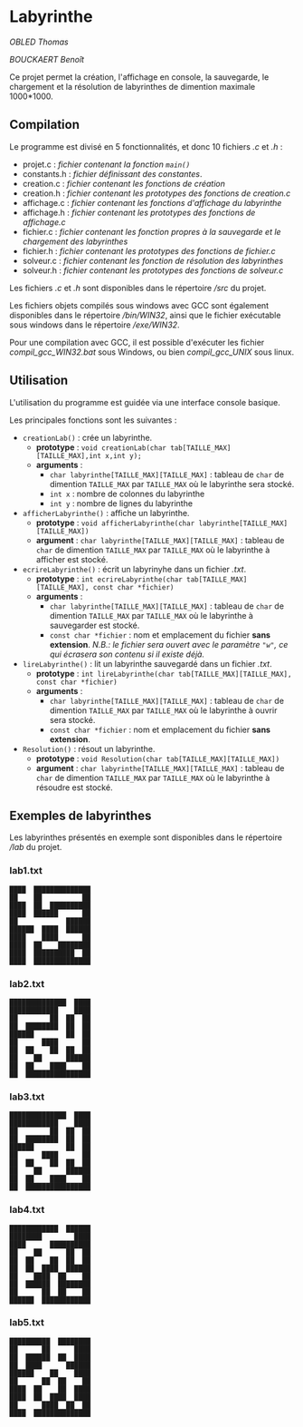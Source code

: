 # Labyrinthe

*OBLED Thomas*

*BOUCKAERT Benoît*

Ce projet permet la création, l'affichage en console, la sauvegarde, le chargement et la résolution de labyrinthes de dimention maximale 1000*1000.

## Compilation

Le programme est divisé en 5 fonctionnalités, et donc 10 fichiers *.c* et *.h* :

* projet.c : *fichier contenant la fonction `main()`*
* constants.h : *fichier définissant des constantes*.
* creation.c : *fichier contenant les fonctions de création*
* creation.h : *fichier contenant les prototypes des fonctions de creation.c*
* affichage.c : *fichier contenant les fonctions d'affichage du labyrinthe*
* affichage.h : *fichier contenant les prototypes des fonctions de affichage.c*
* fichier.c : *fichier contenant les fonction propres à la sauvegarde et le chargement des labyrinthes*
* fichier.h : *fichier contenant les prototypes des fonctions de fichier.c*
* solveur.c : *fichier contenant les fonction de résolution des labyrinthes*
* solveur.h : *fichier contenant les prototypes des fonctions de solveur.c*

Les fichiers *.c* et *.h* sont disponibles dans le répertoire */src* du projet.

Les fichiers objets compilés sous windows avec GCC sont également disponibles dans le répertoire */bin/WIN32*, ainsi que le fichier exécutable sous windows dans le répertoire */exe/WIN32*.

Pour une compilation avec GCC, il est possible d'exécuter les fichier *compil_gcc_WIN32.bat* sous Windows, ou bien *compil_gcc_UNIX* sous linux.

## Utilisation

L'utilisation du programme est guidée via une interface console basique.

Les principales fonctions sont les suivantes :

* `creationLab()` : crée un labyrinthe.
    * **prototype** : `void creationLab(char tab[TAILLE_MAX][TAILLE_MAX],int x,int y);`
    * **arguments** : 
        * `char labyrinthe[TAILLE_MAX][TAILLE_MAX]` : tableau de `char` de dimention `TAILLE_MAX` par `TAILLE_MAX` où le labyrinthe sera stocké.
        * `int x` : nombre de colonnes du labyrinthe
        * `int y` : nombre de lignes du labyrinthe
* `afficherLabyrinthe()` : affiche un labyrinthe.
    * **prototype** : `void afficherLabyrinthe(char labyrinthe[TAILLE_MAX][TAILLE_MAX])`
    * **argument** : `char labyrinthe[TAILLE_MAX][TAILLE_MAX]` : tableau de `char` de dimention `TAILLE_MAX` par `TAILLE_MAX` où le labyrinthe à afficher est stocké.
* `ecrireLabyrinthe()` : écrit un labyrinyhe dans un fichier *.txt*.
    * **prototype** : `int ecrireLabyrinthe(char tab[TAILLE_MAX][TAILLE_MAX], const char *fichier)`
    * **arguments** :
        * `char labyrinthe[TAILLE_MAX][TAILLE_MAX]` : tableau de `char` de dimention `TAILLE_MAX` par `TAILLE_MAX` où le labyrinthe à sauvegarder est stocké.
        * `const char *fichier` : nom et emplacement du fichier __sans extension__. *N.B.: le fichier sera ouvert avec le paramètre `"w"`, ce qui écrasera son contenu si il existe déjà.*
* `lireLabyrinthe()` : lit un labyrinthe sauvegardé dans un fichier *.txt*.
    * **prototype** : `int lireLabyrinthe(char tab[TAILLE_MAX][TAILLE_MAX], const char *fichier)`
    * **arguments** :
        * `char labyrinthe[TAILLE_MAX][TAILLE_MAX]` : tableau de `char` de dimention `TAILLE_MAX` par `TAILLE_MAX` où le labyrinthe à ouvrir sera stocké.
        * `const char *fichier` : nom et emplacement du fichier __sans extension__.
* `Resolution()` : résout un labyrinthe.
    * **prototype** : `void Resolution(char tab[TAILLE_MAX][TAILLE_MAX])`
    * **argument** : `char labyrinthe[TAILLE_MAX][TAILLE_MAX]` : tableau de `char` de dimention `TAILLE_MAX` par `TAILLE_MAX` où le labyrinthe à résoudre est stocké.
    
## Exemples de labyrinthes

Les labyrinthes présentés en exemple sont disponibles dans le répertoire */lab* du projet.

### lab1.txt

```
████  ██████████████
██    ██          ██
████  ██  ██████████
████  ██████      ██
██            ██████
██████  ████  ██████
████    ████      ██
████  ██    ████████
████  ██████████  ██
████  ██████████████
```

### lab2.txt

```
██████████████  ████
████████████    ████
██        ██  ██  ██
██  ████████  ██  ██
██████        ██  ██
██      ████      ██
██  ██    ██  ██  ██
██    ██      ██████
██  ██    ████    ██
██  ████████████████
```

### lab3.txt

```
██████████████  ████
████████████    ████
██        ██  ██  ██
██  ████████  ██  ██
██████        ██  ██
██      ████      ██
██  ██    ██  ██  ██
██    ██      ██████
██  ██    ████    ██
██  ████████████████
```

### lab4.txt

```
████████████  ██████
████████        ████
████      ██████████
██    ██      ██  ██
██  ██    ██  ██  ██
██  ██  ████  ██████
██    ████  ██    ██
██  ██████  ████████
██      ██  ██    ██
██████  ████████████
```

### lab5.txt

```
██████████  ████████
██      ██      ████
██  ██████  ██  ████
██  ████      ██████
██████    ██    ████
██      ██  ██    ██
████  ██    ██  ████
████  ██  ████  ████
██      ████  ██  ██
████  ██████████████
```